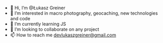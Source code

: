 - 👋 Hi, I’m @Łukasz Greiner
- 👀 I’m interested in macro photography, geocaching, new technologies and code
- 🌱 I’m currently learning JS
- 💞️ I’m looking to collaborate on any project
- 📫 How to reach me devlukaszgreiner@gmail.com

<!---
LukaszGreiner/LukaszGreiner is a ✨ special ✨ repository because its `README.md` (this file) appears on your GitHub profile.
You can click the Preview link to take a look at your changes.
--->

